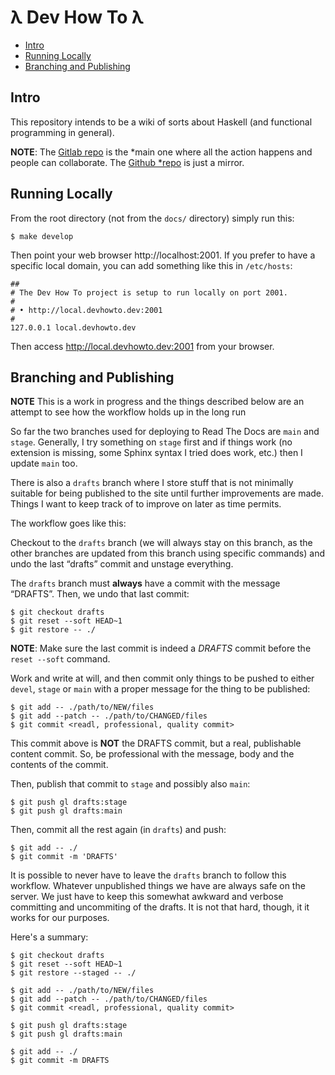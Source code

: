 # λ Dev How To λ

* [Intro](#intro)
* [Running Locally](#running-locally)
* [Branching and Publishing](#branching-and-publishing)

## Intro

This repository intends to be a wiki of sorts about Haskell (and functional
programming in general).

**NOTE**: The [Gitlab repo](https://gitlab.com/devhowto/Dev-HowTo) is the
*main one where all the action happens and people can collaborate. The [Github
*repo](https://github.com/FernandoBasso/Dev-How-To) is just a mirror.

## Running Locally

From the root directory (not from the `docs/` directory) simply run this:

```text
$ make develop
```

Then point your web browser http://localhost:2001. If you prefer to have a
specific local domain, you can add something like this in `/etc/hosts`:

```text
##
# The Dev How To project is setup to run locally on port 2001.
#
# • http://local.devhowto.dev:2001
#
127.0.0.1 local.devhowto.dev
```

Then access http://local.devhowto.dev:2001 from your browser.

## Branching and Publishing

**NOTE** This is a work in progress and the things described below are an
attempt to see how the workflow holds up in the long run

So far the two branches used for deploying to Read The Docs are `main`
and `stage`. Generally, I try something on `stage` first and if things
work (no extension is missing, some Sphinx syntax I tried does work,
etc.) then I update `main` too.

There is also a `drafts` branch where I store stuff that is not
minimally suitable for being published to the site until further
improvements are made. Things I want to keep track of to improve on
later as time permits.

The workflow goes like this:

Checkout to the `drafts` branch (we will always stay on this branch, as the
other branches are updated from this branch using specific commands) and undo
the last “drafts” commit and unstage everything.

The `drafts` branch must **always** have a commit with the message “DRAFTS”.
Then, we undo that last commit:

```
$ git checkout drafts
$ git reset --soft HEAD~1
$ git restore -- ./
```

**NOTE**: Make sure the last commit is indeed a *DRAFTS* commit before the
`reset --soft` command.

Work and write at will, and then commit only things to be pushed to either
`devel`, `stage` or `main` with a proper message for the thing to be
published:

```
$ git add -- ./path/to/NEW/files
$ git add --patch -- ./path/to/CHANGED/files
$ git commit <readl, professional, quality commit>
```

This commit above is **NOT** the DRAFTS commit, but a real, publishable
content commit. So, be professional with the message, body and the contents of
the commit.

Then, publish that commit to `stage` and possibly also `main`:

```
$ git push gl drafts:stage
$ git push gl drafts:main
```

Then, commit all the rest again (in `drafts`) and push:

```
$ git add -- ./
$ git commit -m 'DRAFTS'
```

It is possible to never have to leave the `drafts` branch to follow
this workflow. Whatever unpublished things we have are always safe on the
server. We just have to keep this somewhat awkward and verbose committing and
uncommiting of the drafts. It is not that hard, though, it it works for our
purposes.

Here's a summary:

```
$ git checkout drafts
$ git reset --soft HEAD~1
$ git restore --staged -- ./

$ git add -- ./path/to/NEW/files
$ git add --patch -- ./path/to/CHANGED/files
$ git commit <readl, professional, quality commit>

$ git push gl drafts:stage
$ git push gl drafts:main

$ git add -- ./
$ git commit -m DRAFTS
```

